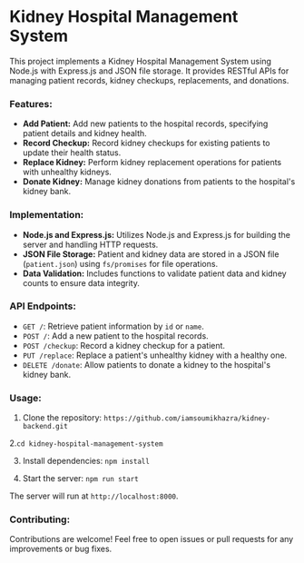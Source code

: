 # Kidney Hospital Management System

This project implements a Kidney Hospital Management System using Node.js with Express.js and JSON file storage. It provides RESTful APIs for managing patient records, kidney checkups, replacements, and donations.

### Features:

- **Add Patient:** Add new patients to the hospital records, specifying patient details and kidney health.
- **Record Checkup:** Record kidney checkups for existing patients to update their health status.
- **Replace Kidney:** Perform kidney replacement operations for patients with unhealthy kidneys.
- **Donate Kidney:** Manage kidney donations from patients to the hospital's kidney bank.

### Implementation:

- **Node.js and Express.js:** Utilizes Node.js and Express.js for building the server and handling HTTP requests.
- **JSON File Storage:** Patient and kidney data are stored in a JSON file (`patient.json`) using `fs/promises` for file operations.
- **Data Validation:** Includes functions to validate patient data and kidney counts to ensure data integrity.

### API Endpoints:

- `GET /`: Retrieve patient information by `id` or `name`.
- `POST /`: Add a new patient to the hospital records.
- `POST /checkup`: Record a kidney checkup for a patient.
- `PUT /replace`: Replace a patient's unhealthy kidney with a healthy one.
- `DELETE /donate`: Allow patients to donate a kidney to the hospital's kidney bank.

### Usage:

1. Clone the repository:
`https://github.com/iamsoumikhazra/kidney-backend.git`

2.`cd kidney-hospital-management-system`

3. Install dependencies: `npm install`

4. Start the server:
`npm run start`

The server will run at `http://localhost:8000`.

### Contributing:

Contributions are welcome! Feel free to open issues or pull requests for any improvements or bug fixes.

